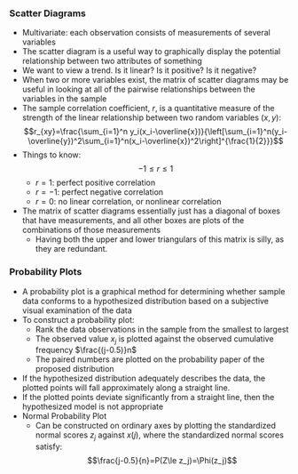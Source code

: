 ### Scatter Diagrams
- Multivariate: each observation consists of measurements of several variables
- The scatter diagram is a useful way to graphically display the potential relationship between two attributes of something
- We want to view a trend. Is it linear? Is it positive? Is it negative?
- When two or more variables exist, the matrix of scatter diagrams may be useful in looking at all of the pairwise relationships between the variables in the sample
- The sample correlation coefficient, $r$, is a quantitative measure of the strength of the linear relationship between two random variables ($x,y$): $$r_{xy}=\frac{\sum_{i=1}^n y_i(x_i-\overline{x})}{\left[\sum_{i=1}^n(y_i-\overline{y})^2\sum_{i=1}^n(x_i-\overline{x})^2\right]^{\frac{1}{2}}}$$
- Things to know: $$-1\le r\le 1$$
	- $r=1$: perfect positive correlation
	- $r=-1$: perfect negative correlation
	- $r=0$: no linear correlation, or nonlinear correlation
- The matrix of scatter diagrams essentially just has a diagonal of boxes that have measurements, and all other boxes are plots of the combinations of those measurements
	- Having both the upper and lower triangulars of this matrix is silly, as they are redundant.

### Probability Plots
- A probability plot is a graphical method for determining whether sample data conforms to a hypothesized distribution based on a subjective visual examination of the data
- To construct a probability plot:
	- Rank the data observations in the sample from the smallest to largest
	- The observed value $x_j$ is plotted against the observed cumulative frequency $\frac{(j-0.5)}n$
	- The paired numbers are plotted on the probability paper of the proposed distribution
- If the hypothesized distribution adequately describes the data, the plotted points will fall approximately along a straight line.
- If the plotted points deviate significantly from a straight line, then the hypothesized model is not appropriate
- Normal Probability Plot
	- Can be constructed on ordinary axes by plotting the standardized normal scores $z_j$ against $x(j)$, where the standardized normal scores satisfy: $$\frac{j-0.5}{n}=P(Z\le z_j)=\Phi(z_j)$$
